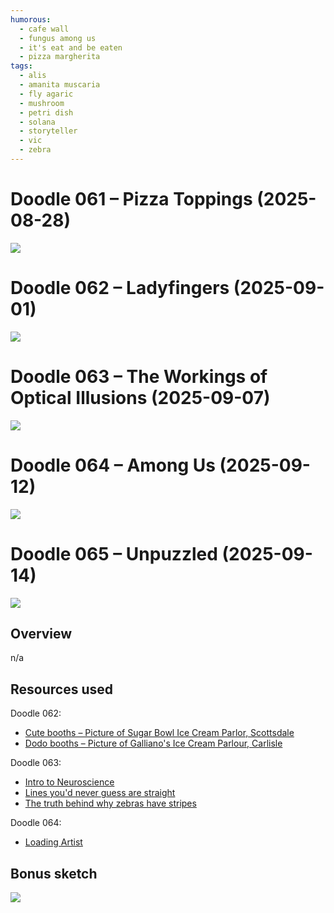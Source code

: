 ```yaml
---
humorous:
  - cafe wall
  - fungus among us
  - it's eat and be eaten
  - pizza margherita
tags:
  - alis
  - amanita muscaria
  - fly agaric
  - mushroom
  - petri dish
  - solana
  - storyteller
  - vic
  - zebra
---
```


# Doodle 061 – Pizza Toppings (2025-08-28)

<img src="assets/2025-08-28_image-352.png">

# Doodle 062 – Ladyfingers (2025-09-01)

<img src="assets/2025-09-01_image-354.png">

# Doodle 063 – The Workings of Optical Illusions (2025-09-07)

<img src="assets/2025-09-07_image-355.png">

# Doodle 064 – Among Us (2025-09-12)

<img src="assets/2025-09-12_image-356.png">

# Doodle 065 – Unpuzzled (2025-09-14)

<img src="assets/2025-09-14_image-358.png">

## Overview

n/a

## Resources used

Doodle 062:

- [Cute booths – Picture of Sugar Bowl Ice Cream Parlor, Scottsdale](https://www.tripadvisor.com/LocationPhotoDirectLink-g31350-d334388-i175391950.html)
- [Dodo booths – Picture of Galliano's Ice Cream Parlour, Carlisle](https://www.tripadvisor.com/LocationPhotoDirectLink-g190736-d6676199-i106307221.html)

Doodle 063:

- [Intro to Neuroscience](https://www.youtube.com/watch?v=nlSL7Qg7-Po&t=1907s)
- [Lines you'd never guess are straight](https://www.reddit.com/comments/1n9nkog/)
- [The truth behind why zebras have stripes](https://www.bbc.com/future/article/20191031)

Doodle 064:

- [Loading Artist](https://loadingartist.com/)

<!--

Solana: Hey Alis! Check out this cool optical illusion I found.

Solana: It's really weird how the lines in this picture look bent.

Solana: Can you tell me more about how it works?

Alis: Certainly, Solana.

---

Alis: ...In other words, in isolating the differential between regions of light and dark, the visual cortex registers the edges of this signal separately of its fundamental form.

Solana: I see! Now I understand why the lines in those optical illusions looked bent. Thanks for explaining.

Caption: Is now considering zebras with psychic powers

-->

## Bonus sketch

<img src="assets/2025-08-29_image-353.png">
